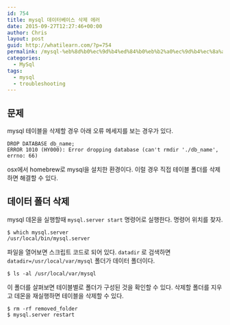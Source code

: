 ```yaml
---
id: 754
title: mysql 데이터베이스 삭제 에러
date: 2015-09-27T12:27:46+00:00
author: Chris
layout: post
guid: http://whatilearn.com/?p=754
permalink: /mysql-%eb%8d%b0%ec%9d%b4%ed%84%b0%eb%b2%a0%ec%9d%b4%ec%8a%a4-%ec%82%ad%ec%a0%9c-%ec%97%90%eb%9f%ac/
categories:
  - MySql
tags:
  - mysql
  - troubleshooting
---
```

## 문제 

mysql 테이블을 삭제할 경우 아래 오류 메세지를 보는 경우가 있다.

```
DROP DATABASE db_name;
ERROR 1010 (HY000): Error dropping database (can't rmdir './db_name', errno: 66)
```

osx에서 homebrew로 mysql을 설치한 환경이다. 이럴 경우 직접 테이블 폴더를 삭제하면 해결할 수 있다.

## 데이터 폴더 삭제

mysql 데몬을 실행할때 `mysql.server start` 명령어로 실행한다. 명령어 위치를 찾자.

```
$ which mysql.server
/usr/local/bin/mysql.server
```

파일을 열어보면 스크립트 코드로 되어 있다. `datadir` 로 검색하면 `datadir=/usr/local/var/mysql` 폴더가 데이터 폴더이다.

```
$ ls -al /usr/local/var/mysql
```

이 폴더를 살펴보면 테이블별로 폴더가 구성된 것을 확인할 수 있다. 삭제할 폴더를 지우고 데몬을 재실행하면 테이블을 삭제할 수 있다.

```
$ rm -rf removed_folder
$ mysql.server restart
```




